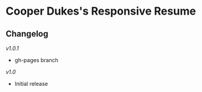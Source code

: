 Cooper Dukes's Responsive Resume
=============

Changelog
-------------
*v1.0.1*
- gh-pages branch

*v1.0*
- Initial release

